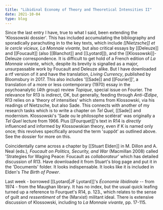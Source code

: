 ```yaml
---
title: "Libidinal Economy of Theory and Theoretical Intensities II"
date: 2021-10-04
type: blog
---
```


Since the last entry I have, true to what I said, been extending the
'Klossowski dossier'. This has included accumulating the bibliography
and sporadically parachuting in to the key texts, which include
*[[Nietzsche]] et le cercle vicieux, La Monnaie vivante*, but also critical
essays by [[Deleuze]] and [[Foucault]] (also [[Blanchot]] and [[Lyotard]]), and the
[[Klossowski]]-Deleuze correspondence. It is difficult to get hold of a
French edition of *La Monnaie vivante*, which, despite its brevity is
signalled as a major, unsurpassable work by Foucault and Deleuze alike.
But I have downloaded a rtf version of it and have the translation,
*Living Currency*, published by Bloomsbury in 2017. This also includes
'[[Sade]] and [[Fourier]]', a translation of a more or less contemporary (1970)
essay in the psychoanalytic (4th group) review *Topique*, special
issue on Fourier. The relevance for R13 is indirect, OK, but generally,
feeding through *Anti-Œdipe*, R13 relies on a 'theory of intensities'
which stems from Klossowski, via his readings of Nietzsche, but also
Sade. This connects with another of my research tasks which is to write
a chapter on *Tel Quel*, [[Sade]] and modernism. Klossowski's 'Sade ou le
philosophe scélérat' was originally a *Tel Quel* lecture from 1966. Plus
[[Fourquet]]'s text in R14 is *directly* influenced and informed by
Klossowskian theory, even if K is named only once; this revolves
specifically around the term 'suppôt' as outlined above. See the dossier
for more on this.

Coincidentally came across a chapter by [[Stuart Elden]] in M. Dillon and A.
Neal (eds.)*, Foucault on Politics, Security, and War* (Macmillan 2008)
called 'Strategies for Waging Peace: Foucault as *collaborateur*' which
has detailed discussion of R13. Have downloaded it from Stuart's blog
page and put it in the 'Documents' folder. It looks indispensable. It
looks like it is included in Elden's *The Birth of Power*.

Last week - borrowed [[Lyotard|JF Lyotard]]'s *Économie libidinale* -- from 1974 -
from the Maughan library. It has no index, but the usual quick leafing
turned up a reference to Fourquet's R14, p. 123., which relates to the
sense of guilt and *ressentiment* of the (Marxist) militant ideal. There
is extensive discussion of Klossowski, including to *La Monnaie
vivante*, pp. 17-115.
